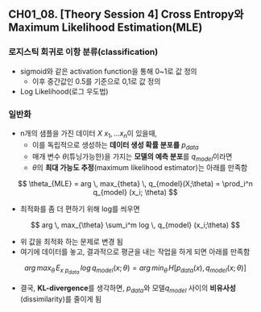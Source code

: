 ## CH01_08. [Theory Session 4] Cross Entropy와 Maximum Likelihood Estimation(MLE)

### 로지스틱 회귀로 이항 분류(classification)
- sigmoid와 같은 activation function을 통해 0~1로 값 정의
  - 이후 중간값인 0.5를 기준으로 0,1로 값 정의
- Log Likelihood(로그 우도법)

### 일반화
- n개의 샘플을 가진 데이터 $X ~ {x_1, ... x_n}$이 있을때,
  - 이를 독립적으로 생성하는 **데이터 생성 확률 분포를** $p_{data}$
  - 매개 변수 $\theta$(튜닝가능한)을 가지는 **모델의 예측 분포**를 $q_{model}$이라면
  - $\theta$의 **최대 가능도 추정**(maximum likelihood estimator)는 아래를 만족함

$$
\theta_{MLE} =  arg \, max_{theta} \, q_{model}(X;\theta) = \prod_i^n q_{model} (x_i; \theta)
$$

- 최적화를 좀 더 편하기 위해 log를 씌우면

$$
arg \, max_{\theta} \sum_i^m log \, q_{model} (x_i;\theta)
$$

- 위 값을 최적화 하는 문제로 변경 됨
- 여기에 데이터를 놓고, 결과적으로 평균을 내는 작업을 하게 되면 아래를 만족함

$$
arg \, max_{\theta} \, E_{x~p_{data}} \, log \, q_{model} (x;\theta) = arg \, min_{\theta} \, H[p_{data}(x), q_{model}(x;\theta)]
$$

- 결국, **KL-divergence**를 생각하면, $p_{data}$와 모델$q_{model}$ 사이의 **비유사성**(dissimilarity)를 줄이게 됨
